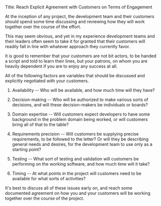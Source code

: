 Title: Reach Explicit Agreement with Customers on Terms of Engagement

At the inception of any project, the development team and their customers should spend some time discussing and reviewing how they will work together over the course of the effort.

This may seem obvious, and yet in my experience development teams and their leaders often seem to take it for granted that their customers will readily fall in line with whatever approach they currently favor.

It is good to remember that your customers are not bit actors, to be handed a script and told to learn their lines, but your patrons, on whom you are heavily dependent if you are to enjoy any success at all.

All of the following factors are variables that should be discussed and explicitly negotiated with your customers.

1. Availability -- Who will be available, and how much time will they have?

2. Decision-making -- Who will be authorized to make various sorts of decisions, and will these decision-makers be individuals or boards?

3. Domain expertise -- Will customers expect developers to have some background in the problem domain being worked, or will customers bring all of that to the table?

4. Requirements precision -- Will customers be supplying precise requirements, to be followed to the letter? Or will they be describing general needs and desires, for the development team to use only as a starting point?

5. Testing -- What sort of testing and validation will customers be performing on the working software, and how much time will it take?

6. Timing -- At what points in the project will customers need to be available for what sorts of activities?

It's best to discuss all of these issues early on, and reach some documented agreement on how you and your customers will be working together over the course of the project.

[scrum]: https://en.wikipedia.org/wiki/Scrum_(software_development)
